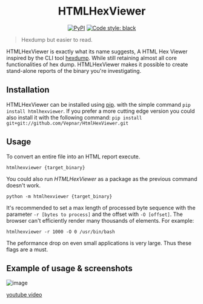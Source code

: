 <h1 align="center"> HTMLHexViewer </h1>

<p align="center">
<a href="https://pypi.org/project/black/"><img alt="PyPI" src="https://img.shields.io/pypi/v/htmlhexviewer"></a>
<a href="https://github.com/psf/black"><img alt="Code style: black" src="https://img.shields.io/badge/code%20style-black-000000.svg"></a>
</p>

> Hexdump but easier to read.

HTMLHexViewer is exactly what its name suggests, A HTML Hex Viewer inspired by the CLI tool [hexdump](https://en.wikipedia.org/wiki/Hex_dump). While still retaining almost all core functionalities of hex dump. HTMLHexViewer makes it possible to create stand-alone reports of the binary you're investigating.

## Installation

HTMLHexViewer can be installed using [pip](https://pypi.org/project/pip/). with the simple command `pip install htmlhexviewer`. If you prefer a more cutting edge version you could also install it with the following command: `pip install git+git://github.com/Vepnar/HtmlHexViewer.git`

## Usage

To convert an entire file into an HTML report execute.

```htmlhexviewer {target_binary}```

You could also run *HTMLHexViewer* as a package as the previous command doesn't work.

```python -m htmlhexviewer {target_binary}```

It's recommended to set a max length of processed byte sequence with the parameter `-r [bytes to process]` and the offset with `-O [offset]`. The browser can't efficiently render many thousands of elements. For example:

```htmlhexviewer -r 1000 -O 0 /usr/bin/bash```

The peformance drop on even small applications is very large. Thus these flags are a must.

## Example of usage & screenshots
![image](images/one.png)

[youtube video](https://youtu.be/wlghJ6R6D_g)